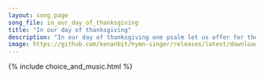 ```yaml
---
layout: song_page
song_file: in_our_day_of_thanksgiving
title: "In our day of thanksgiving"
description: "In our day of thanksgiving one psalm let us offer for the saints who before us have found the reward; when the shadow of death fell upon them, we sorr... english theist 4part death chords"
image: https://github.com/kenanbit/hymn-singer/releases/latest/download/in_our_day_of_thanksgiving-trad.png
---
```


{% include choice_and_music.html %}